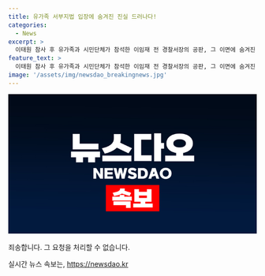 ```yaml
---
title: 유가족 서부지법 입장에 숨겨진 진실 드러나다!
categories:
  - News
excerpt: >
  이태원 참사 후 유가족과 시민단체가 참석한 이임재 전 경찰서장의 공판, 그 이면에 숨겨진 진실은 과연 무엇일까? 클릭해서 확인하세요!
feature_text: >
  이태원 참사 후 유가족과 시민단체가 참석한 이임재 전 경찰서장의 공판, 그 이면에 숨겨진 진실은 과연 무엇일까? 클릭해서 확인하세요!
image: '/assets/img/newsdao_breakingnews.jpg'
---
```


<p><img src="/assets/img/newsdao_breakingnews.jpg" alt="flaretime 속보" /></p>

<p>죄송합니다. 그 요청을 처리할 수 없습니다.</p>
실시간 뉴스 속보는, <a href="https://newsdao.kr" rel="dofollow">https://newsdao.kr</a>


